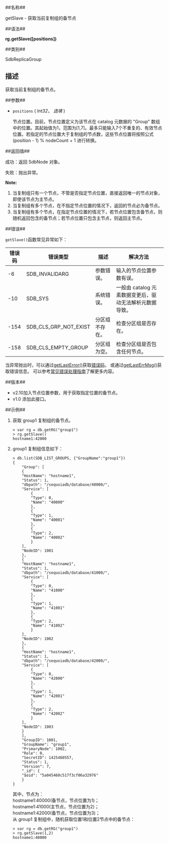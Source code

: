 ##名称##

getSlave - 获取当前复制组的备节点

##语法##

**rg.getSlave([positions])**

##类别##

SdbReplicaGroup

##  描述

获取当前复制组的备节点。

##参数##

* `positions` ( *Int32*， *选填* )

   节点位置。目前，节点位置定义为该节点在 catalog 元数据的 "Group" 数组中的位置。其起始值为1，范围为[1,7]。最多只能输入7个不重复的、有效节点位置。若指定的节点位置大于复制组的节点数，这些节点位置将按照公式 (position - 1) % nodeCount + 1 进行转换。
   

##返回值##

成功：返回 SdbNode 对象。  

失败：抛出异常。

**Note:**

1. 当复制组只有一个节点，不管是否指定节点位置，直接返回唯一的节点对象，即使该节点为主节点。
2. 当复制组有多个节点，在不指定节点位置的情况下，返回的节点必为备节点。
3. 当复制组有多个节点，在指定节点位置的情况下，若节点位置包含备节点，则随机返回包含的备节点；若节点位置只包含主节点，则返回主节点。

##错误##

`getSlave()`函数常见异常如下：

| 错误码 | 错误类型 | 描述 | 解决方法 |
| ------ | ------ | --- | ------ |
| -6 | SDB_INVALIDARG | 参数错误。| 输入的节点位置参数有误。|
| -10 | SDB_SYS | 系统错误。| 一般由 catalog 元素数据变更后，驱动无法解析元数据导致。|
| -154 | SDB_CLS_GRP_NOT_EXIST | 分区组不存在。| 检查分区组是否存在。|
| -158 | SDB_CLS_EMPTY_GROUP | 分区组为空。 | 检查分区组是否包含任何节点。|

当异常抛出时，可以通过[getLastError()](manual/Manual/Sequoiadb_Command/Global/getLastError.md)获取[错误码](manual/Manual/Sequoiadb_error_code.md)，
或通过[getLastErrMsg()](manual/Manual/Sequoiadb_Command/Global/getLastErrMsg.md)获取错误信息。
可以参考[常见错误处理指南](manual/FAQ/faq_sdb.md)了解更多内容。

##版本##

* v2.10加入节点位置参数，用于获取指定位置的备节点。
* v1.0 添加此接口。

##示例##

1. 获取 group1 复制组的备节点。

	```lang-javascript
	> var rg = db.getRG("group1")
	> rg.getSlave()
	hostname1:42000
	```

2. group1 复制组信息如下：

	```lang-javascript
	> db.list(SDB_LIST_GROUPS, {"GroupName":"group1"})
	{
    	"Group": [
    	{
      	"HostName": "hostname1",
      	"Status": 1,
      	"dbpath": "/sequoiadb/database/40000/",
      	"Service": [
        	{
          	"Type": 0,
          	"Name": "40000"
        	},
        	{
          	"Type": 1,
          	"Name": "40001"
        	},
        	{
          	"Type": 2,
          	"Name": "40002"
        	}
      	],
      	"NodeID": 1001
    	},
    	{
      	"HostName": "hostname1",
      	"Status": 1,
      	"dbpath": "/sequoiadb/database/41000/",
      	"Service": [
        	{
          	"Type": 0,
          	"Name": "41000"
        	},
        	{
          	"Type": 1,
          	"Name": "41001"
        	},
        	{
          	"Type": 2,
          	"Name": "41002"
        	}
      	],
      	"NodeID": 1002
    	},
    	{
      	"HostName": "hostname1",
      	"Status": 1,
      	"dbpath": "/sequoiadb/database/42000/",
      	"Service": [
        	{
          	"Type": 0,
          	"Name": "42000"
        	},
        	{
          	"Type": 1,
          	"Name": "42001"
        	},
        	{
          	"Type": 2,
          	"Name": "42002"
        	}
      	],
      	"NodeID": 1003
    	}
    	],
    	"GroupID": 1001,
    	"GroupName": "group1",
    	"PrimaryNode": 1002,
    	"Role": 0,
    	"SecretID": 1425460557,
    	"Status": 1,
    	"Version": 7,
    	"_id": {
    	"$oid": "5a045460c517f3cf06a32976"
    	}
	}
	```
	
	其中，节点为：  
    hostname1:40000(备节点，节点位置为1)；  
    hostname1:41000(主节点，节点位置为2)；  
    hostname1:42000(备节点，节点位置为3)；  
	从 group1 复制组中，随机获取位置1和位置2节点中的备节点：

	```lang-javascript
	> var rg = db.getRG("group1")
	> rg.getSlave(1,2)
	hostname1:40000
	```
